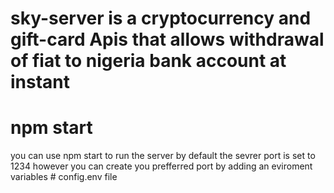 # sky-server is a cryptocurrency and gift-card Apis that allows withdrawal of fiat to nigeria bank account at instant

# npm start 

you can use npm start to run the server by default the sevrer port is set to 1234 however you can create you prefferred port by adding an eviroment variables # config.env file
